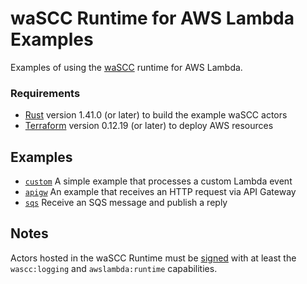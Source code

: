 # waSCC Runtime for AWS Lambda Examples

Examples of using the [waSCC](https://wascc.dev/) runtime for AWS Lambda.

### Requirements

* [Rust](https://www.rust-lang.org/) version 1.41.0 (or later) to build the example waSCC actors
* [Terraform](https://www.terraform.io/downloads.html) version 0.12.19 (or later) to deploy AWS resources

## Examples

* [`custom`](custom/README.md) A simple example that processes a custom Lambda event
* [`apigw`](apigw/README.md) An example that receives an HTTP request via API Gateway
* [`sqs`](sqs/README.md) Receive an SQS message and publish a reply

## Notes

Actors hosted in the waSCC Runtime must be [signed](https://github.com/wascc/wascap) with at least the `wascc:logging` and `awslambda:runtime` capabilities.
